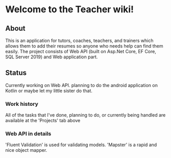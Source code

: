 # Welcome to the Teacher wiki!




## About
This is an application for tutors, coaches, teachers, and trainers which allows them to add their resumes so anyone who needs help can find them easily. The project consists of Web API (built on Asp.Net Core, EF Core, SQL Server 2019) and Web application part.



## Status
Currently working on Web API.
planning to do the android application on Kotlin or maybe let my little sister do that.

### Work history
All of the tasks that I've done, planning to do, or currently being handled are available at the 'Projects' tab above

### Web API in details

'Fluent Validation' is used for validating models.
'Mapster' is a rapid and nice object mapper.
